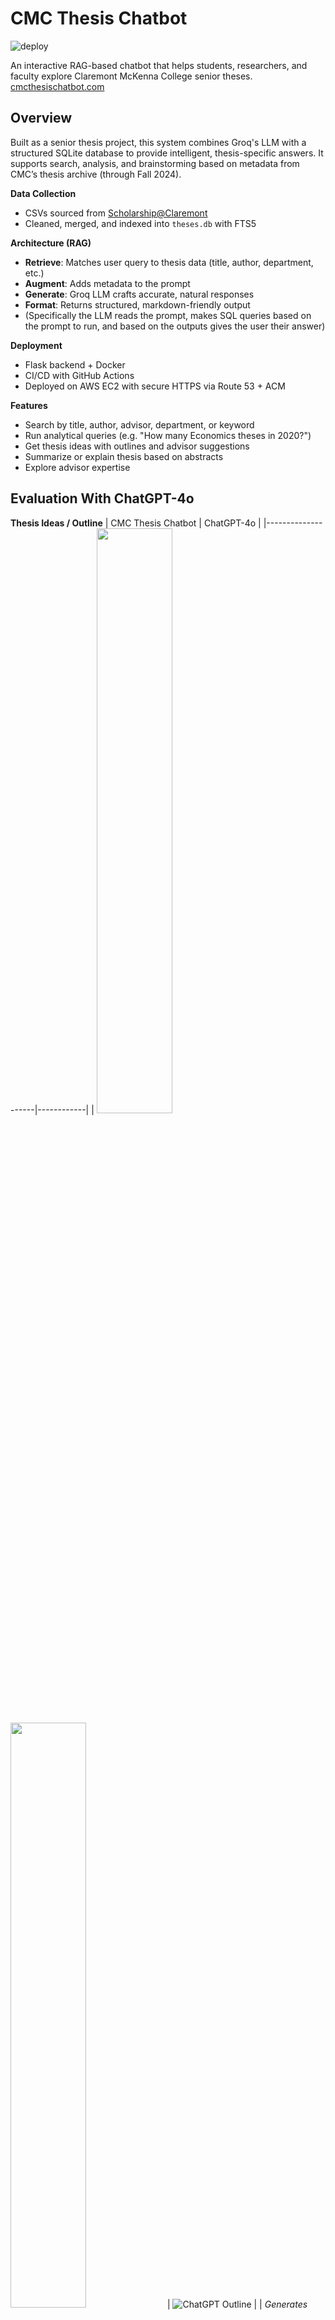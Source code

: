 # CMC Thesis Chatbot

![deploy](https://github.com/luisgomez214/CMC_Thesis_Chatbot/actions/workflows/deploy.yml/badge.svg)

An interactive RAG-based chatbot that helps students, researchers, and faculty explore Claremont McKenna College senior theses. [cmcthesischatbot.com](https://cmcthesischatbot.com)

## Overview

Built as a senior thesis project, this system combines Groq's LLM with a structured SQLite database to provide intelligent, thesis-specific answers. It supports search, analysis, and brainstorming based on metadata from CMC’s thesis archive (through Fall 2024).
 

**Data Collection**  
   - CSVs sourced from [Scholarship@Claremont](https://scholarship.claremont.edu)  
   - Cleaned, merged, and indexed into `theses.db` with FTS5

**Architecture (RAG)**  
   - **Retrieve**: Matches user query to thesis data (title, author, department, etc.)  
   - **Augment**: Adds metadata to the prompt  
   - **Generate**: Groq LLM crafts accurate, natural responses  
   - **Format**: Returns structured, markdown-friendly output
   - (Specifically the LLM reads the prompt, makes SQL queries based on the prompt to run, and based on the outputs gives the user their answer)

**Deployment**  
   - Flask backend + Docker  
   - CI/CD with GitHub Actions  
   - Deployed on AWS EC2 with secure HTTPS via Route 53 + ACM

**Features**

-  Search by title, author, advisor, department, or keyword  
-  Run analytical queries (e.g. "How many Economics theses in 2020?")  
-  Get thesis ideas with outlines and advisor suggestions  
-  Summarize or explain thesis based on abstracts  
-  Explore advisor expertise  

## Evaluation With ChatGPT-4o

**Thesis Ideas / Outline**
| CMC Thesis Chatbot | ChatGPT-4o |
|--------------------|------------|
| <img src="screenshots/outline1.png" width="49%"> <img src="screenshots/outline2.png" width="49%"> | ![ChatGPT Outline](screenshots/CheckOutline.png) |
| *Generates ideas based on real thesis metadata and advisor matching.* | *Ideas not grounded in CMC thesis data — risks repetition and lacks specific advisor context.* |

**Advisor Search**
| CMC Thesis Chatbot | ChatGPT-4o |
|--------------------|------------|
| ![Advisor](screenshots/advisor.png) | ![ChatGPT Advisor](screenshots/CheckAdvisor.png) |
| *Finds actual advisors from the thesis database based on query context.* | *Returns unrelated advisor info not present in the thesis metadata.* |

**Thesis Search**
| CMC Thesis Chatbot | ChatGPT-4o |
|--------------------|------------|
| ![Thesis](screenshots/Thesis.png) | ![ChatGPT Thesis](screenshots/CheckThesis.png) |
| *Searches and summarizes from actual theses in the CMC database.* | *Can summarize papers but lacks access to full CMC thesis archive.* |



## Future Development Roadmap

- Enhanced query handling with fuzzy matching and spell correction
- Add more to metadata
- Responsive UI design for improved mobile experience
- User authentication for personalized session history
- Production-grade WSGI implementation (NGINX + Gunicorn)

## Acknowledgments

Special thanks to:
1. My family (mom, grandma, grandpa, sister) for their unwavering support
2. Professor Mike Izbicki for guidance and mentorship
3. The CMC community for fostering an environment of academic excellence and innovation
4. Claremont Colleges Library for providing access to the thesis repository data

